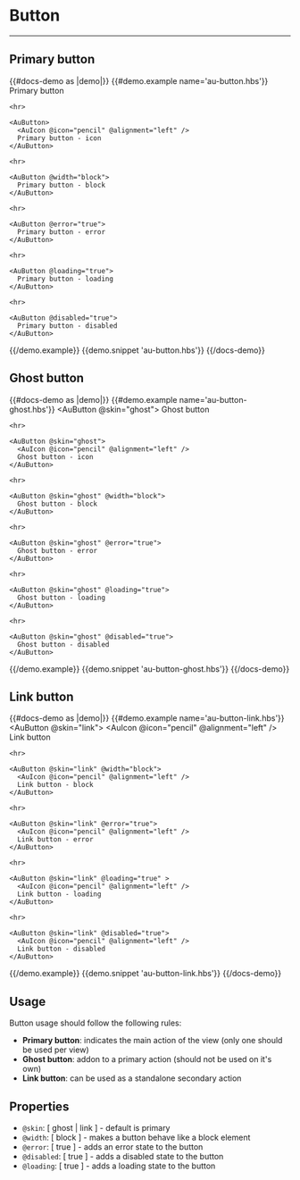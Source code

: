 # Button

---

## Primary button

{{#docs-demo as |demo|}}
  {{#demo.example name='au-button.hbs'}}
    <AuButton>
      Primary button
    </AuButton>

    <hr>

    <AuButton>
      <AuIcon @icon="pencil" @alignment="left" />
      Primary button - icon
    </AuButton>

    <hr>

    <AuButton @width="block">
      Primary button - block
    </AuButton>

    <hr>

    <AuButton @error="true">
      Primary button - error
    </AuButton>

    <hr>

    <AuButton @loading="true">
      Primary button - loading
    </AuButton>

    <hr>

    <AuButton @disabled="true">
      Primary button - disabled
    </AuButton>
  {{/demo.example}}
  {{demo.snippet 'au-button.hbs'}}
{{/docs-demo}}

## Ghost button

{{#docs-demo as |demo|}}
  {{#demo.example name='au-button-ghost.hbs'}}
    <AuButton @skin="ghost">
      Ghost button
    </AuButton>

    <hr>

    <AuButton @skin="ghost">
      <AuIcon @icon="pencil" @alignment="left" />
      Ghost button - icon
    </AuButton>

    <hr>

    <AuButton @skin="ghost" @width="block">
      Ghost button - block
    </AuButton>

    <hr>

    <AuButton @skin="ghost" @error="true">
      Ghost button - error
    </AuButton>

    <hr>

    <AuButton @skin="ghost" @loading="true">
      Ghost button - loading
    </AuButton>

    <hr>

    <AuButton @skin="ghost" @disabled="true">
      Ghost button - disabled
    </AuButton>
  {{/demo.example}}
  {{demo.snippet 'au-button-ghost.hbs'}}
{{/docs-demo}}

## Link button

{{#docs-demo as |demo|}}
  {{#demo.example name='au-button-link.hbs'}}
    <AuButton @skin="link">
      <AuIcon @icon="pencil" @alignment="left" />
      Link button
    </AuButton>

    <hr>

    <AuButton @skin="link" @width="block">
      <AuIcon @icon="pencil" @alignment="left" />
      Link button - block
    </AuButton>

    <hr>

    <AuButton @skin="link" @error="true">
      <AuIcon @icon="pencil" @alignment="left" />
      Link button - error
    </AuButton>

    <hr>

    <AuButton @skin="link" @loading="true" >
      <AuIcon @icon="pencil" @alignment="left" />
      Link button - loading
    </AuButton>

    <hr>

    <AuButton @skin="link" @disabled="true">
      <AuIcon @icon="pencil" @alignment="left" />
      Link button - disabled
    </AuButton>
  {{/demo.example}}
  {{demo.snippet 'au-button-link.hbs'}}
{{/docs-demo}}

## Usage
Button usage should follow the following rules:

- **Primary button**: indicates the main action of the view (only one should be used per view)
- **Ghost button**: addon to a primary action (should not be used on it's own)
- **Link button**: can be used as a standalone secondary action

## Properties
- `@skin`: [ ghost | link ] - default is primary
- `@width`: [ block ] - makes a button behave like a block element
- `@error`: [ true ] - adds an error state to the button
- `@disabled`: [ true ] - adds a disabled state to the button
- `@loading`: [ true ] - adds a loading state to the button
